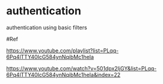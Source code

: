 # authentication
authentication using basic filters

#Ref

https://www.youtube.com/playlist?list=PLqq-6Pq4lTTY40IcG584ynNqibMc1heIa

https://www.youtube.com/watch?v=501dpx2IjGY&list=PLqq-6Pq4lTTY40IcG584ynNqibMc1heIa&index=22

